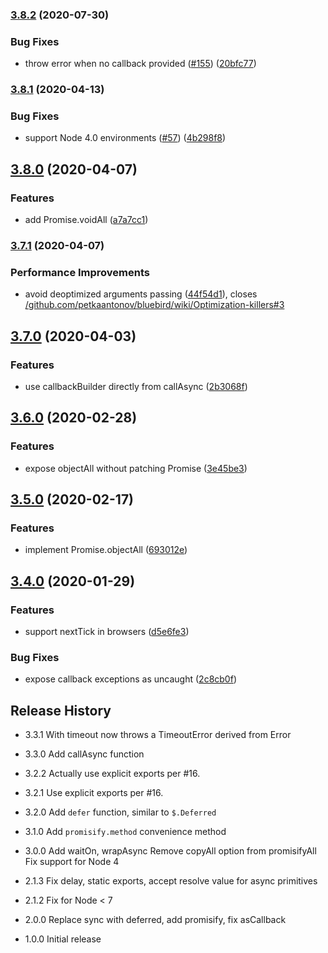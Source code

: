### [3.8.2](https://github.com/mixmaxhq/promise-callbacks/compare/v3.8.1...v3.8.2) (2020-07-30)


### Bug Fixes

* throw error when no callback provided ([#155](https://github.com/mixmaxhq/promise-callbacks/issues/155)) ([20bfc77](https://github.com/mixmaxhq/promise-callbacks/commit/20bfc77668939668103af674d1199f3fb1c1a3dc))

### [3.8.1](https://github.com/mixmaxhq/promise-callbacks/compare/v3.8.0...v3.8.1) (2020-04-13)


### Bug Fixes

* support Node 4.0 environments ([#57](https://github.com/mixmaxhq/promise-callbacks/issues/57)) ([4b298f8](https://github.com/mixmaxhq/promise-callbacks/commit/4b298f83fb10ac94c264adf4367ede11d0399a25))

## [3.8.0](https://github.com/mixmaxhq/promise-callbacks/compare/v3.7.1...v3.8.0) (2020-04-07)


### Features

* add Promise.voidAll ([a7a7cc1](https://github.com/mixmaxhq/promise-callbacks/commit/a7a7cc13fee464b51e3f34f083eea76af072d9b2))

### [3.7.1](https://github.com/mixmaxhq/promise-callbacks/compare/v3.7.0...v3.7.1) (2020-04-07)


### Performance Improvements

* avoid deoptimized arguments passing ([44f54d1](https://github.com/mixmaxhq/promise-callbacks/commit/44f54d19e995f75fbd0b9c4cd36b35a58df8ec0b)), closes [/github.com/petkaantonov/bluebird/wiki/Optimization-killers#3](https://github.com/mixmaxhq//github.com/petkaantonov/bluebird/wiki/Optimization-killers/issues/3)

## [3.7.0](https://github.com/mixmaxhq/promise-callbacks/compare/v3.6.0...v3.7.0) (2020-04-03)


### Features

* use callbackBuilder directly from callAsync ([2b3068f](https://github.com/mixmaxhq/promise-callbacks/commit/2b3068f06ea96a0eaa8f536b094f3d5e6ca48e04))

## [3.6.0](https://github.com/mixmaxhq/promise-callbacks/compare/v3.5.0...v3.6.0) (2020-02-28)


### Features

* expose objectAll without patching Promise ([3e45be3](https://github.com/mixmaxhq/promise-callbacks/commit/3e45be377dc299797c0e572bbcc643a3cd1701a7))

## [3.5.0](https://github.com/mixmaxhq/promise-callbacks/compare/v3.4.0...v3.5.0) (2020-02-17)


### Features

* implement Promise.objectAll ([693012e](https://github.com/mixmaxhq/promise-callbacks/commit/693012ef99b737963a5c9c627920294fd6c7dfe3))

## [3.4.0](https://github.com/mixmaxhq/promise-callbacks/compare/v3.3.1...v3.4.0) (2020-01-29)


### Features

* support nextTick in browsers ([d5e6fe3](https://github.com/mixmaxhq/promise-callbacks/commit/d5e6fe39d80620182f0307b9523fdf37b4f3fdee))


### Bug Fixes

* expose callback exceptions as uncaught ([2c8cb0f](https://github.com/mixmaxhq/promise-callbacks/commit/2c8cb0fa07454c9d726feac24b83ac167f1ab007))

## Release History

* 3.3.1 With timeout now throws a TimeoutError derived from Error

* 3.3.0 Add callAsync function

* 3.2.2 Actually use explicit exports per #16.
* 3.2.1 Use explicit exports per #16.
* 3.2.0 Add `defer` function, similar to `$.Deferred`
* 3.1.0 Add `promisify.method` convenience method
* 3.0.0 Add waitOn, wrapAsync
        Remove copyAll option from promisifyAll
        Fix support for Node 4
* 2.1.3 Fix delay, static exports, accept resolve value for async primitives
* 2.1.2 Fix for Node < 7
* 2.0.0 Replace sync with deferred, add promisify, fix asCallback
* 1.0.0 Initial release
